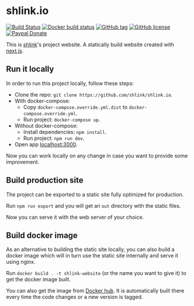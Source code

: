 # shlink.io

[![Build Status](https://img.shields.io/github/workflow/status/hlinkio/shlink.io/Continuous%20integration/main?logo=github&style=flat-square)](https://github.com/hlinkio/shlink.io/actions?query=workflow%3A%22Continuous+integration%22)
[![Docker build status](https://img.shields.io/docker/cloud/build/shlinkio/shlink-website.svg?style=flat-square)](https://hub.docker.com/r/shlinkio/shlink-website/)
[![GitHub tag](https://img.shields.io/github/tag/shlinkio/shlink.io.svg?style=flat-square)](https://github.com/shlinkio/shlink.io/releases/latest)
[![GitHub license](https://img.shields.io/github/license/shlinkio/shlink.io.svg?style=flat-square)](https://github.com/shlinkio/shlink.io/blob/main/LICENSE)
[![Paypal Donate](https://img.shields.io/badge/Donate-paypal-blue.svg?style=flat-square&logo=paypal&colorA=cccccc)](https://slnk.to/donate)

This is [shlink](https://shlink.io)'s project website. A statically build website created with [next.js](https://nextjs.org/).

## Run it locally

In order to run this project locally, follow these steps:

* Clone the repo: `git clone https://github.com/shlink/shlink.io`.
* With docker-compose:
    * Copy `docker-compose.override.yml.dist` to `docker-compose.override.yml`.
    * Run project: `docker-compose up`.
* Without docker-compose:
    * Install dependencies: `npm install`.
    * Run project: `npm run dev`.
* Open app [localhost:3000](http://localhost:3000).

Now you can work locally on any change in case you want to provide some improvement.

## Build production site

The project can be exported to a static site fully optimized for production.

Run `npm run export` and you will get an `out` directory with the static files.

Now you can serve it with the web server of your choice.

## Build docker image

As an alternative to building the static site locally, you can also build a docker image which will in turn use the static site internally and serve it using nginx.

Run `docker build . -t shlink-website` (or the name you want to give it) to get the docker image built.

You can also get the image from [Docker hub](https://hub.docker.com/r/shlinkio/shlink-website). It is automatically built there every time the code changes or a new version is tagged.
